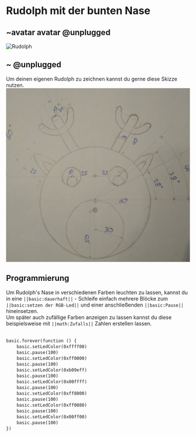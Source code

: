 # Rudolph mit der bunten Nase
## ~avatar avatar @unplugged
![Rudolph](https://github.com/r00b1nh00d/rudolph_mit_der_bunten_nase/blob/master/Rudolph2.gif?=true) <br>

## ~ @unplugged
Um deinen eigenen Rudolph zu zeichnen kannst du gerne diese Skizze nutzen. <br>
![Skizze](https://github.com/r00b1nh00d/rudolph_mit_der_bunten_nase/blob/master/RentierSkizze2.jpg?=true)


## Programmierung
Um Rudolph's Nase in verschiedenen Farben leuchten zu lassen, kannst du in eine ``||basic:dauerhaft||`` - Schleife einfach mehrere Blöcke zum ``||basic:setzen der RGB-Led||`` und einer anschließenden ``||basic:Pause||`` hineinsetzen. <br>
Um später auch zufällige Farben anzeigen zu lassen kannst du diese beispielsweise mit ``||math:Zufalls||`` Zahlen erstellen lassen. 
```blocks

basic.forever(function () {
    basic.setLedColor(0xffff00)
    basic.pause(100)
    basic.setLedColor(0xff0000)
    basic.pause(100)
    basic.setLedColor(0xb09eff)
    basic.pause(100)
    basic.setLedColor(0x00ffff)
    basic.pause(100)
    basic.setLedColor(0xff8000)
    basic.pause(100)
    basic.setLedColor(0xff0080)
    basic.pause(100)
    basic.setLedColor(0x00ff00)
    basic.pause(100)
})
```
